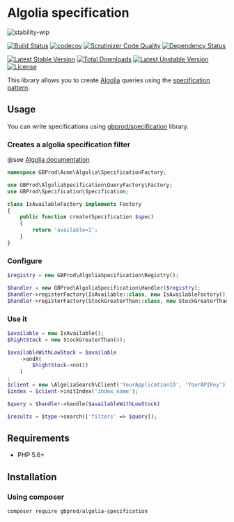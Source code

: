 # Algolia specification

![stability-wip](https://img.shields.io/badge/stability-work_in_progress-lightgrey.svg)

[![Build Status](https://travis-ci.org/gbprod/algolia-specification.svg?branch=master)](https://travis-ci.org/gbprod/algolia-specification)
[![codecov](https://codecov.io/gh/gbprod/algolia-specification/branch/master/graph/badge.svg)](https://codecov.io/gh/gbprod/algolia-specification)
[![Scrutinizer Code Quality](https://scrutinizer-ci.com/g/gbprod/algolia-specification/badges/quality-score.png?b=master)](https://scrutinizer-ci.com/g/gbprod/algolia-specification/?branch=master)
[![Dependency Status](https://www.versioneye.com/user/projects/574a9bc8ce8d0e004130d330/badge.svg)](https://www.versioneye.com/user/projects/574a9bc8ce8d0e004130d330)

[![Latest Stable Version](https://poser.pugx.org/gbprod/algolia-specification/version)](https://packagist.org/packages/gbprod/algolia-specification)
[![Total Downloads](https://poser.pugx.org/gbprod/algolia-specification/downloads)](https://packagist.org/packages/gbprod/algolia-specification)
[![Latest Unstable Version](https://poser.pugx.org/gbprod/algolia-specification/v/unstable)](https://packagist.org/packages/gbprod/algolia-specification)
[![License](https://poser.pugx.org/gbprod/algolia-specification/license)](https://packagist.org/packages/gbprod/algolia-specification)

This library allows you to create [Algolia](https://www.algolia.com/) queries using the [specification pattern](http://en.wikipedia.org/wiki/Specification_pattern).

## Usage

You can write specifications using [gbprod/specification](https://github.com/gbprod/specification) library.

### Creates a algolia specification filter

@see [Algolia documentation](https://www.algolia.com/doc/guides/search/filtering-faceting#filtering)

```php
namespace GBProd\Acme\Algolia\SpecificationFactory;

use GBProd\AlgoliaSpecification\QueryFactory\Factory;
use GBProd\Specification\Specification;

class IsAvailableFactory implements Factory
{
    public function create(Specification $spec)
    {
        return 'available=1';
    }
}
```

### Configure

```php
$registry = new GBProd\AlgoliaSpecification\Registry();

$handler = new GBProd\AlgoliaSpecification\Handler($registry);
$handler->registerFactory(IsAvailable::class, new IsAvailableFactory());
$handler->registerFactory(StockGreaterThan::class, new StockGreaterThanFactory());
```

### Use it

```php
$available = new IsAvailable();
$hightStock = new StockGreaterThan(4);

$availableWithLowStock = $available
    ->andX(
        $hightStock->not()
    )
;
$client = new \AlgoliaSearch\Client('YourApplicationID', 'YourAPIKey');
$index = $client->initIndex('index_name');

$query = $handler->handle($availableWithLowStock)

$results = $type->search(['filters' => $query]);
```

## Requirements

 * PHP 5.6+

## Installation

### Using composer

```bash
composer require gbprod/algolia-specification
```
